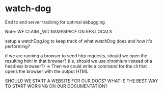 # watch-dog
End to end server tracking for optimal debugging

Note: WE CLAIM _WD NAMESPACE ON RES.LOCALS

setup a watchDog.log to keep track of what watchDog does and how it's performing?

if we are running a browser to send http requests, should we open the resulting html in that browser? (i.e. should we use chromium instead of a headless browser?)
  -> Then we could write a command for the cli that opens the browser with the output HTML

SHOULD WE START A WEBSITE FOR OUR DOCS? WHAT IS THE BEST WAY TO START WORKING ON OUR DOCUMENTATION?
